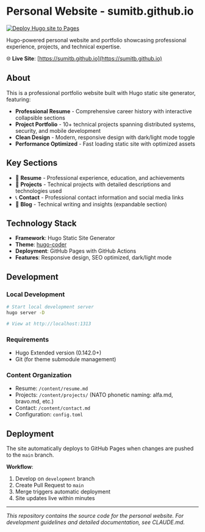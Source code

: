 # Personal Website - sumitb.github.io

[![Deploy Hugo site to Pages](https://github.com/sumitb/sumitb.github.io/actions/workflows/hugo.yml/badge.svg)](https://github.com/sumitb/sumitb.github.io/actions/workflows/hugo.yml)

Hugo-powered personal website and portfolio showcasing professional experience, projects, and technical expertise.

🌐 **Live Site**: [https://sumitb.github.io](https://sumitb.github.io)

## About

This is a professional portfolio website built with Hugo static site generator, featuring:

- **Professional Resume** - Comprehensive career history with interactive collapsible sections
- **Project Portfolio** - 10+ technical projects spanning distributed systems, security, and mobile development
- **Clean Design** - Modern, responsive design with dark/light mode toggle
- **Performance Optimized** - Fast loading static site with optimized assets

## Key Sections

- 📄 **Resume** - Professional experience, education, and achievements
- 🚀 **Projects** - Technical projects with detailed descriptions and technologies used
- 📞 **Contact** - Professional contact information and social media links
- 📝 **Blog** - Technical writing and insights (expandable section)

## Technology Stack

- **Framework**: Hugo Static Site Generator
- **Theme**: [hugo-coder](https://github.com/luizdepra/hugo-coder) 
- **Deployment**: GitHub Pages with GitHub Actions
- **Features**: Responsive design, SEO optimized, dark/light mode

## Development

### Local Development

```bash
# Start local development server
hugo server -D

# View at http://localhost:1313
```

### Requirements

- Hugo Extended version (0.142.0+)
- Git (for theme submodule management)

### Content Organization

- Resume: `/content/resume.md`
- Projects: `/content/projects/` (NATO phonetic naming: alfa.md, bravo.md, etc.)
- Contact: `/content/contact.md`
- Configuration: `config.toml`

## Deployment

The site automatically deploys to GitHub Pages when changes are pushed to the `main` branch. 

**Workflow**: 
1. Develop on `development` branch
2. Create Pull Request to `main`
3. Merge triggers automatic deployment
4. Site updates live within minutes

---

*This repository contains the source code for the personal website. For development guidelines and detailed documentation, see CLAUDE.md.*
